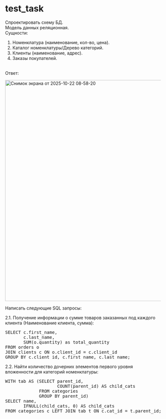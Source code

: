 # test_task
Спроектировать схему БД.
<br>Модель данных реляционная.
<br>Сущности:
1. Номенклатура (наименование, кол-во, цена).
2. Каталог номенклатуры/Дерево категорий.
3. Клиенты (наименование, адрес).
4. Заказы покупателей.

<br>Ответ:

<img width="1237" height="714" alt="Снимок экрана от 2025-10-22 08-58-20" src="https://github.com/user-attachments/assets/1592be3f-aa4d-41c4-8d4f-6f461a5a59d2" />



Написать следующие SQL запросы:

2.1. Получение информации о сумме товаров заказанных под каждого клиента (Наименование клиента, сумма):

<pre>SELECT c.first_name, 
       c.last_name,
       SUM(o.quantity) as total_quantity
FROM orders o 
JOIN clients c ON o.client_id = c.client_id
GROUP BY c.client_id, c.first_name, c.last_name;</pre>




2.2. Найти количество дочерних элементов первого уровня вложенности для категорий
номенклатуры:

<pre>WITH tab AS (SELECT parent_id,
                    COUNT(parent_id) AS child_cats
             FROM categories
             GROUP BY parent_id)
SELECT name,
       IFNULL(child_cats, 0) AS child_cats
FROM categories c LEFT JOIN tab t ON c.cat_id = t.parent_id;<pre>
